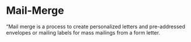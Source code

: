 # Mail-Merge
“Mail merge is a process to  create personalized letters and pre-addressed envelopes or mailing labels for mass mailings from  a form letter.
